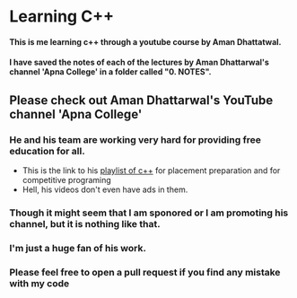# Learning C++
#### This is me learning c++ through a youtube course by Aman Dhattatwal.

#### I have saved the notes of each of the lectures by Aman Dhattarwal's channel 'Apna College' in  a folder called "0. NOTES".


## Please check out Aman Dhattarwal's YouTube channel 'Apna College'
### He and his team are working very hard for providing free education for all.

- This is the link to his [playlist of c++](https://www.youtube.com/playlist?list=PLfqMhTWNBTe0b2nM6JHVCnAkhQRGiZMSJ) for placement preparation and for competitive programing
- Hell, his videos don't even have ads in them.

### Though it might seem that I am sponored or I am promoting his channel, but it is nothing like that.
### I'm just a huge fan of his work.

### Please feel free to open a pull request if you find any mistake with my code
